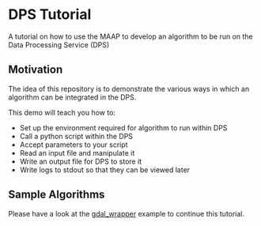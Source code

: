 # DPS Tutorial
A tutorial on how to use the MAAP to develop an algorithm to be run on the 
Data Processing Service (DPS)

## Motivation
The idea of this repository is to demonstrate the various ways in which an 
algorithm can be integrated in the DPS.

This demo will teach you how to:

- Set up the environment required for algorithm to run within DPS 
- Call a python script within the DPS
- Accept parameters to your script
- Read an input file and manipulate it
- Write an output file for DPS to store it
- Write logs to stdout so that they can be viewed later


## Sample Algorithms
 Please have a look at the [gdal_wrapper](gdal_wrapper%2FREADME.md) example to continue this tutorial. 
